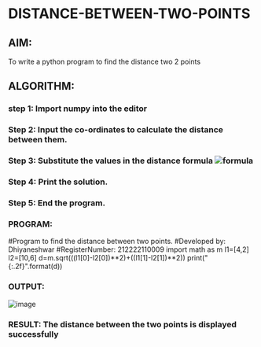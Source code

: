 # DISTANCE-BETWEEN-TWO-POINTS

## AIM:
To write a python program to find the distance two 2 points
## ALGORITHM:
### step 1: Import numpy into the editor
### Step 2: Input the co-ordinates to calculate the distance between them.
### Step 3: Substitute the values in the distance formula  ![formula](/formula.JPG)
### Step 4: Print the solution.
### Step 5: End the program. 
### PROGRAM:
#Program to find the distance between two points.
#Developed by: Dhiyaneshwar
#RegisterNumber: 212222110009
import math  as m
l1=[4,2]
l2=[10,6]
d=m.sqrt(((l1[0]-l2[0])**2)+((l1[1]-l2[1])**2))
print("{:.2f}".format(d))

### OUTPUT:
![image](https://github.com/Dhiyanesh24/DISTANCE-BETWEEN-TWO-POINTS/assets/118362288/0b7222fa-ed2c-4f8d-b026-c252e2a42bb9)


### RESULT: The distance between the two points is displayed successfully

